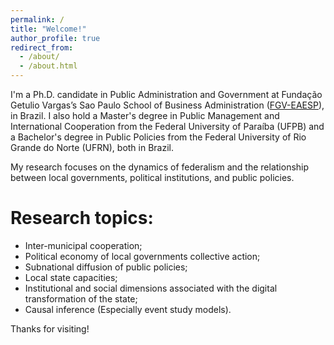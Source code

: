 ```yaml
---
permalink: /
title: "Welcome!"
author_profile: true
redirect_from: 
  - /about/
  - /about.html
---
```


I'm a Ph.D. candidate in Public Administration and Government at Fundação Getulio Vargas’s Sao Paulo School of Business Administration ([FGV-EAESP](https://eaesp.fgv.br/en)), in Brazil. I also hold a Master's degree in Public Management and International Cooperation from the Federal University of Paraíba (UFPB) and a Bachelor's degree in Public Policies from the Federal University of Rio Grande do Norte (UFRN), both in Brazil.

My research focuses on the dynamics of federalism and the relationship between local governments, political institutions, and public policies.

Research topics: 
======
* Inter-municipal cooperation;
* Political economy of local governments collective action;
* Subnational diffusion of public policies;
* Local state capacities;
* Institutional and social dimensions associated with the digital transformation of the state;
* Causal inference (Especially event study models).


Thanks for visiting!
